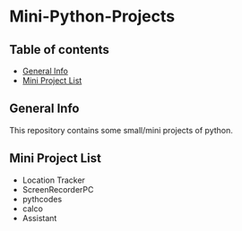 # Mini-Python-Projects
## Table of contents
* [General Info](#general-info)
* [Mini Project List](#mini-project-list)

## General Info
This repository contains some small/mini projects of python.

## Mini Project List
* Location Tracker
* ScreenRecorderPC
* pythcodes
* calco
* Assistant

